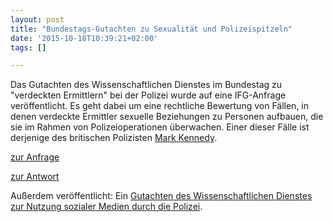 ```yaml
---
layout: post
title: "Bundestags-Gutachten zu Sexualität und Polizeispitzeln"
date: '2015-10-18T10:39:21+02:00'
tags: []

---
```


Das Gutachten des Wissenschaftlichen Dienstes im Bundestag zu "verdeckten Ermittlern" bei der Polizei wurde auf eine IFG-Anfrage veröffentlicht.
Es geht dabei um eine rechtliche Bewertung von Fällen, in denen verdeckte Ermittler sexuelle Beziehungen zu Personen aufbauen, die sie im Rahmen von Polizeioperationen überwachen. Einer dieser Fälle ist derjenige des britischen Polizisten <a href="http://www.theguardian.com/environment/2011/jan/11/undercover-officer-sexual-tactics">Mark Kennedy</a>.

<a href="https://fragdenstaat.de/anfrage/wissenschaftlicher-dienst-gutachten-einsatz-verdeckter-ermittler/#nachricht-34452">zur Anfrage</a>

<a href="https://fragdenstaat.de/files/foi/34452/wd-ermittler.pdf">zur Antwort</a>


Außerdem veröffentlicht: Ein <a href="https://fragdenstaat.de/anfrage/gutachten-offentlichkeitsarbeit-von-polizeibehorden-in-sozialen-medien/#nachricht-34512">Gutachten des Wissenschaftlichen Dienstes zur Nutzung sozialer Medien durch die Polizei</a>.
